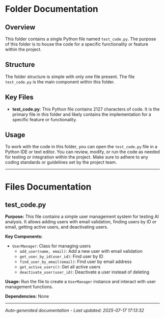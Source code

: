 # Folder Documentation

## Overview
This folder contains a single Python file named `test_code.py`. The purpose of this folder is to house the code for a specific functionality or feature within the project.

## Structure
The folder structure is simple with only one file present. The file `test_code.py` is the main component within this folder.

## Key Files
- **test_code.py**: This Python file contains 2127 characters of code. It is the primary file in this folder and likely contains the implementation for a specific feature or functionality.

## Usage
To work with the code in this folder, you can open the `test_code.py` file in a Python IDE or text editor. You can review, modify, or run the code as needed for testing or integration within the project. Make sure to adhere to any coding standards or guidelines set by the project team.

---

# Files Documentation

## test_code.py

**Purpose:** This file contains a simple user management system for testing AI analysis. It allows adding users with email validation, finding users by ID or email, getting active users, and deactivating users.

**Key Components:**
- `UserManager`: Class for managing users
  - `add_user(name, email)`: Add a new user with email validation
  - `get_user_by_id(user_id)`: Find user by ID
  - `find_user_by_email(email)`: Find user by email address
  - `get_active_users()`: Get all active users
  - `deactivate_user(user_id)`: Deactivate a user instead of deleting

**Usage:** Run the file to create a `UserManager` instance and interact with user management functions.

**Dependencies:** None

---
*Auto-generated documentation - Last updated: 2025-07-17 17:13:32*
